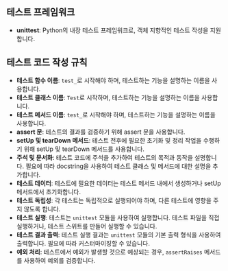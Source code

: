 ## **테스트 프레임워크**
- **unittest**: Python의 내장 테스트 프레임워크로, 객체 지향적인 테스트 작성을 지원합니다.

## **테스트 코드 작성 규칙**
- **테스트 함수 이름**: `test_`로 시작해야 하며, 테스트하는 기능을 설명하는 이름을 사용합니다.
- **테스트 클래스 이름**: `Test`로 시작하며, 테스트하는 기능을 설명하는 이름을 사용합니다.
- **테스트 메서드 이름**: `test_`로 시작해야 하며, 테스트하는 기능을 설명하는 이름을 사용합니다.
- **assert 문**: 테스트의 결과를 검증하기 위해 assert 문을 사용합니다.
- **setUp 및 tearDown 메서드**: 테스트 전후에 필요한 초기화 및 정리 작업을 수행하기 위해 setUp 및 tearDown 메서드를 사용합니다.
- **주석 및 문서화**: 테스트 코드에 주석을 추가하여 테스트의 목적과 동작을 설명합니다. 필요에 따라 docstring을 사용하여 테스트 클래스 및 메서드에 대한 설명을 추가합니다.
- **테스트 데이터**: 테스트에 필요한 데이터는 테스트 메서드 내에서 생성하거나 setUp 메서드에서 초기화합니다.
- **테스트 독립성**: 각 테스트는 독립적으로 실행되어야 하며, 다른 테스트에 영향을 주지 않도록 합니다.
- **테스트 실행**: 테스트는 `unittest` 모듈을 사용하여 실행합니다. 테스트 파일을 직접 실행하거나, 테스트 스위트를 만들어 실행할 수 있습니다.
- **테스트 결과 출력**: 테스트 실행 결과는 `unittest` 모듈의 기본 출력 형식을 사용하여 출력합니다. 필요에 따라 커스터마이징할 수 있습니다.
- **예외 처리**: 테스트에서 예외가 발생할 것으로 예상되는 경우, `assertRaises` 메서드를 사용하여 예외를 검증합니다.
